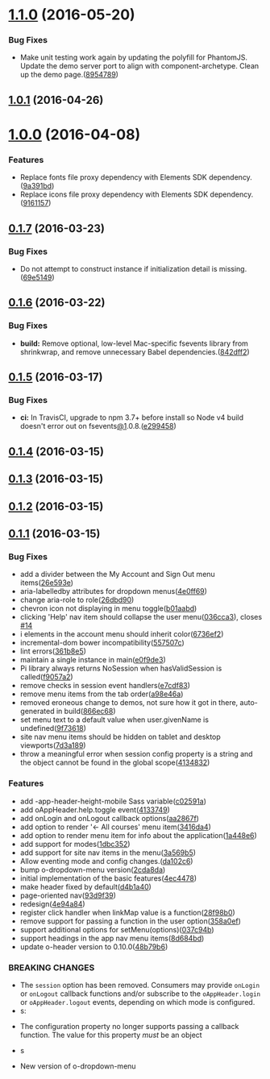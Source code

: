 <a name="1.1.0"></a>
# [1.1.0](https://github.com/Pearson-Higher-Ed/app-header/compare/v1.0.1...v1.1.0) (2016-05-20)


### Bug Fixes

* Make unit testing work again by updating the polyfill for PhantomJS. Update the demo server port to align with component-archetype. Clean up the demo page.([8954789](https://github.com/Pearson-Higher-Ed/app-header/commit/8954789))



<a name="1.0.1"></a>
## [1.0.1](https://github.com/Pearson-Higher-Ed/app-header/compare/v1.0.0...v1.0.1) (2016-04-26)



<a name="1.0.0"></a>
# [1.0.0](https://github.com/Pearson-Higher-Ed/app-header/compare/v0.1.7...v1.0.0) (2016-04-08)


### Features

* Replace fonts file proxy dependency with Elements SDK dependency.([9a391bd](https://github.com/Pearson-Higher-Ed/app-header/commit/9a391bd))
* Replace icons file proxy dependency with Elements SDK dependency.([9161157](https://github.com/Pearson-Higher-Ed/app-header/commit/9161157))



<a name="0.1.7"></a>
## [0.1.7](https://github.com/Pearson-Higher-Ed/app-header/compare/v0.1.6...v0.1.7) (2016-03-23)


### Bug Fixes

* Do not attempt to construct instance if initialization detail is missing.([69e5149](https://github.com/Pearson-Higher-Ed/app-header/commit/69e5149))



<a name="0.1.6"></a>
## [0.1.6](https://github.com/Pearson-Higher-Ed/app-header/compare/v0.1.5...v0.1.6) (2016-03-22)


### Bug Fixes

* **build:** Remove optional, low-level Mac-specific fsevents library from shrinkwrap, and remove unnecessary Babel dependencies.([842dff2](https://github.com/Pearson-Higher-Ed/app-header/commit/842dff2))



<a name="0.1.5"></a>
## [0.1.5](https://github.com/Pearson-Higher-Ed/app-header/compare/v0.1.4...v0.1.5) (2016-03-17)


### Bug Fixes

* **ci:** In TravisCI, upgrade to npm 3.7+ before install so Node v4 build doesn't error out on fsevents[@1](https://github.com/1).0.8.([e299458](https://github.com/Pearson-Higher-Ed/app-header/commit/e299458))



<a name="0.1.4"></a>
## [0.1.4](https://github.com/Pearson-Higher-Ed/app-header/compare/v0.1.3...v0.1.4) (2016-03-15)



<a name="0.1.3"></a>
## [0.1.3](https://github.com/Pearson-Higher-Ed/app-header/compare/v0.1.2...v0.1.3) (2016-03-15)



<a name="0.1.2"></a>
## [0.1.2](https://github.com/Pearson-Higher-Ed/app-header/compare/v0.1.1...v0.1.2) (2016-03-15)



<a name="0.1.1"></a>
## [0.1.1](https://github.com/Pearson-Higher-Ed/app-header/compare/4ec4478...v0.1.1) (2016-03-15)


### Bug Fixes

* add a divider between the My Account and Sign Out menu items([26e593e](https://github.com/Pearson-Higher-Ed/app-header/commit/26e593e))
* aria-labelledby attributes for dropdown menus([4e0ff69](https://github.com/Pearson-Higher-Ed/app-header/commit/4e0ff69))
* change aria-role to role([26dbd90](https://github.com/Pearson-Higher-Ed/app-header/commit/26dbd90))
* chevron icon not displaying in menu toggle([b01aabd](https://github.com/Pearson-Higher-Ed/app-header/commit/b01aabd))
* clicking 'Help' nav item should collapse the user menu([036cca3](https://github.com/Pearson-Higher-Ed/app-header/commit/036cca3)), closes [#14](https://github.com/Pearson-Higher-Ed/app-header/issues/14)
* i elements in the account menu should inherit color([6736ef2](https://github.com/Pearson-Higher-Ed/app-header/commit/6736ef2))
* incremental-dom bower incompatibility([557507c](https://github.com/Pearson-Higher-Ed/app-header/commit/557507c))
* lint errors([361b8e5](https://github.com/Pearson-Higher-Ed/app-header/commit/361b8e5))
* maintain a single instance in main([e0f9de3](https://github.com/Pearson-Higher-Ed/app-header/commit/e0f9de3))
* Pi library always returns NoSession when hasValidSession is called([f9057a2](https://github.com/Pearson-Higher-Ed/app-header/commit/f9057a2))
* remove checks in session event handlers([e7cdf83](https://github.com/Pearson-Higher-Ed/app-header/commit/e7cdf83))
* remove menu items from the tab order([a98e46a](https://github.com/Pearson-Higher-Ed/app-header/commit/a98e46a))
* removed eroneous change to demos, not sure how it got in there, auto-generated in build([866ec68](https://github.com/Pearson-Higher-Ed/app-header/commit/866ec68))
* set menu text to a default value when user.givenName is undefined([9f73618](https://github.com/Pearson-Higher-Ed/app-header/commit/9f73618))
* site nav menu items should be hidden on tablet and desktop viewports([7d3a189](https://github.com/Pearson-Higher-Ed/app-header/commit/7d3a189))
* throw a meaningful error when session config property is a string and the object cannot be found in the global scope([4134832](https://github.com/Pearson-Higher-Ed/app-header/commit/4134832))


### Features

* add -app-header-height-mobile Sass variable([c02591a](https://github.com/Pearson-Higher-Ed/app-header/commit/c02591a))
* add oAppHeader.help.toggle event([4133749](https://github.com/Pearson-Higher-Ed/app-header/commit/4133749))
* add onLogin and onLogout callback options([aa2867f](https://github.com/Pearson-Higher-Ed/app-header/commit/aa2867f))
* add option to render '← All courses' menu item([3416da4](https://github.com/Pearson-Higher-Ed/app-header/commit/3416da4))
* add option to render menu item for info about the application([1a448e6](https://github.com/Pearson-Higher-Ed/app-header/commit/1a448e6))
* add support for modes([1dbc352](https://github.com/Pearson-Higher-Ed/app-header/commit/1dbc352))
* add support for site nav items in the menu([3a569b5](https://github.com/Pearson-Higher-Ed/app-header/commit/3a569b5))
* Allow eventing mode and config changes.([da102c6](https://github.com/Pearson-Higher-Ed/app-header/commit/da102c6))
* bump o-dropdown-menu version([2cda8da](https://github.com/Pearson-Higher-Ed/app-header/commit/2cda8da))
* initial implementation of the basic features([4ec4478](https://github.com/Pearson-Higher-Ed/app-header/commit/4ec4478))
* make header fixed by default([d4b1a40](https://github.com/Pearson-Higher-Ed/app-header/commit/d4b1a40))
* page-oriented nav([93d9f39](https://github.com/Pearson-Higher-Ed/app-header/commit/93d9f39))
* redesign([4e94a84](https://github.com/Pearson-Higher-Ed/app-header/commit/4e94a84))
* register click handler when linkMap value is a function([28f98b0](https://github.com/Pearson-Higher-Ed/app-header/commit/28f98b0))
* remove support for passing a function in the user option([358a0ef](https://github.com/Pearson-Higher-Ed/app-header/commit/358a0ef))
* support additional options for setMenu(options)([037c94b](https://github.com/Pearson-Higher-Ed/app-header/commit/037c94b))
* support headings in the app nav menu items([8d684bd](https://github.com/Pearson-Higher-Ed/app-header/commit/8d684bd))
* update o-header version to 0.10.0([48b79b6](https://github.com/Pearson-Higher-Ed/app-header/commit/48b79b6))


### BREAKING CHANGES

* The `session` option has been removed. Consumers may
provide `onLogin` or `onLogout` callback functions and/or subscribe to the
`oAppHeader.login` or `oAppHeader.logout` events, depending on which
mode is configured.
* s:

- The  configuration property no longer supports passing a callback function. The value for this property *must* be an object
* s

- New version of o-dropdown-menu



